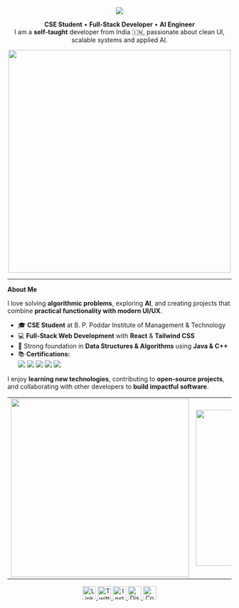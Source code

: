 <!-- HERO SECTION -->
<p align="center">
  <img src="https://capsule-render.vercel.app/api?type=waving&color=FFA500&height=200&width=full&section=header&text=Hello,%20I'm%20Sayantan%20&fontSize=60&fontAlignY=35&fontColor=FFFACD" />
</p>

<p align="center">
  <b>CSE Student</b>  • <b>Full-Stack Developer</b> • <b>AI Engineer</b><br>
  I am a <b>self-taught</b> developer from India 🇮🇳, passionate about clean UI, scalable systems and applied AI.
</p>
<!-- TECH STACK -->
<p align="center">
  <img src="https://skillicons.dev/icons?i=c,cs,cpp,java,python,javascript,html,css,typescript,react,tailwind,nodejs,git,github,vscode" width="500"/>
</p>

---
<!-- ABOUT ME --> 
**About Me**

I love solving **algorithmic problems**, exploring **AI**, and creating projects that combine **practical functionality with modern UI/UX**.

- 🎓 **CSE Student** at B. P. Poddar Institute of Management & Technology  
- 💻 **Full-Stack Web Development** with **React** & **Tailwind CSS**  
- 🧠 Strong foundation in **Data Structures & Algorithms** using **Java & C++**  
- 📚 **Certifications:**  
  <img src="https://img.shields.io/badge/Responsive%20Web%20Design-FCC-4BC0D9?logo=freecodecamp&logoColor=white" /> 
  <img src="https://img.shields.io/badge/JavaScript%20Algorithms-FCC-F7DF1E?logo=javascript&logoColor=black" /> 
  <img src="https://img.shields.io/badge/Front%20End%20Libraries-FCC-4BC0D9?logo=react&logoColor=white" /> 
  <img src="https://img.shields.io/badge/Scientific%20Computing-Python-3776AB?logo=python&logoColor=white" /> 
  <img src="https://img.shields.io/badge/Foundational%20C%23-Microsoft-68217A?logo=c-sharp&logoColor=white" />
  
I enjoy **learning new technologies**, contributing to **open-source projects**, and collaborating with other developers to **build impactful software**.

<!-- STATS SIDE BY SIDE -->
<table align="center">
<tr>
<td align="center">
  <img src="https://github-readme-stats.vercel.app/api?username=sayantan-pachal&show_icons=true&theme=radical&hide_border=true" width="400"/>
</td>
<td align="center">
  <img src="https://github-readme-stats.vercel.app/api/top-langs/?username=sayantan-pachal&layout=compact&theme=radical&hide_border=true" width="350"/>
</td>
</tr>
</table>

<!-- SOCIAL LINKS --> 
<p align="center">
  <a href="https://www.linkedin.com/in/sayantan-pachal" target="_blank">
    <img src="https://skillicons.dev/icons?i=linkedin" alt="LinkedIn" width="30"/>
  </a>
  <a href="https://twitter.com/sayantan_pachal" target="_blank">
    <img src="https://skillicons.dev/icons?i=twitter" alt="Twitter" width="30"/>
  </a>
  <a href="https://www.instagram.com/sayantan_pachal" target="_blank">
    <img src="https://skillicons.dev/icons?i=instagram" alt="Instagram" width="30"/>
  </a>
  <a href="https://discord.com/users/1078352503973871626" target="_blank">
    <img src="https://skillicons.dev/icons?i=discord" alt="Discord" width="30"/>
  </a>
  <a href="https://codepen.io/sayantan_pachal" target="_blank">
    <img src="https://skillicons.dev/icons?i=codepen" alt="Codepen" width="30"/>
  </a>
</p>
